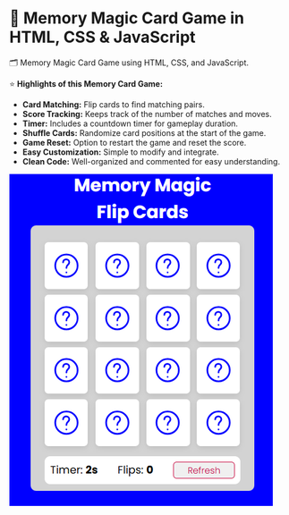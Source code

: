 # 🧠 Memory Magic Card Game in HTML, CSS & JavaScript

🗂️ Memory Magic Card Game using HTML, CSS, and JavaScript. 

⭐ **Highlights of this Memory Card Game:**

- **Card Matching:** Flip cards to find matching pairs.
- **Score Tracking:** Keeps track of the number of matches and moves.
- **Timer:** Includes a countdown timer for gameplay duration.
- **Shuffle Cards:** Randomize card positions at the start of the game.
- **Game Reset:** Option to restart the game and reset the score.
- **Easy Customization:** Simple to modify and integrate.
- **Clean Code:** Well-organized and commented for easy understanding.

![Screenshot](https://github.com/fstg303/memory-magic-card-game/blob/main/Memory-Magic-Card-Game-Screenshot.png)